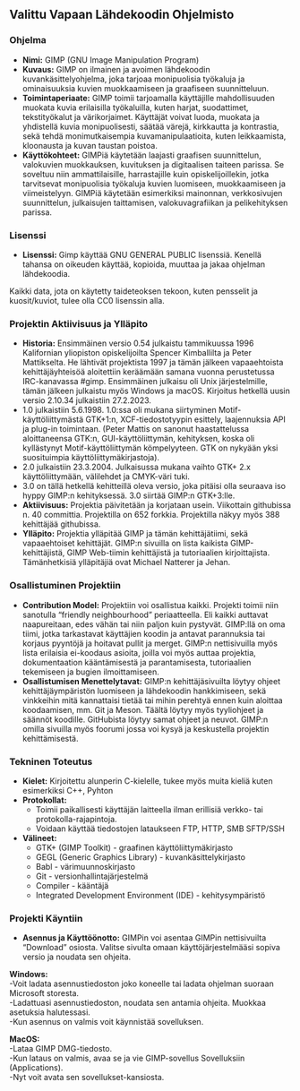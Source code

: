 ## Valittu Vapaan Lähdekoodin Ohjelmisto

### Ohjelma
- **Nimi:** GIMP (GNU Image Manipulation Program)
- **Kuvaus:** GIMP on ilmainen ja avoimen lähdekoodin kuvankäsittelyohjelma, joka tarjoaa monipuolisia työkaluja ja ominaisuuksia kuvien muokkaamiseen ja graafiseen suunnitteluun.
- **Toimintaperiaate:** GIMP toimii tarjoamalla käyttäjille mahdollisuuden muokata kuvia erilaisilla työkaluilla, kuten harjat, suodattimet, tekstityökalut ja värikorjaimet. Käyttäjät voivat luoda, muokata ja yhdistellä kuvia monipuolisesti, säätää värejä, kirkkautta ja kontrastia, sekä tehdä monimutkaisempia kuvamanipulaatioita, kuten leikkaamista, kloonausta ja kuvan taustan poistoa.
- **Käyttökohteet:** GIMPiä käytetään laajasti graafisen suunnittelun, valokuvien muokkauksen, kuvituksen ja digitaalisen taiteen parissa. Se soveltuu niin ammattilaisille, harrastajille kuin opiskelijoillekin, jotka tarvitsevat monipuolisia työkaluja kuvien luomiseen, muokkaamiseen ja viimeistelyyn. GIMPiä käytetään esimerkiksi mainonnan, verkkosivujen suunnittelun, julkaisujen taittamisen, valokuvagrafiikan ja pelikehityksen parissa.

### Lisenssi
- **Lisenssi:** Gimp käyttää GNU GENERAL PUBLIC lisenssiä. Kenellä tahansa on oikeuden käyttää, kopioida, muuttaa ja jakaa ohjelman lähdekoodia.  

Kaikki data, jota on käytetty taideteoksen tekoon, kuten pensselit ja kuosit/kuviot, tulee olla CC0 lisenssin alla. 

### Projektin Aktiivisuus ja Ylläpito
- **Historia:** Ensimmäinen versio 0.54 julkaistu tammikuussa 1996 Kalifornian yliopiston opiskelijoilta Spencer Kimballilta ja Peter Mattikselta. He lähtivät projektista 1997 ja tämän jälkeen vapaaehtoista kehittäjäyhteisöä aloitettiin keräämään samana vuonna perustetussa IRC-kanavassa #gimp. Ensimmäinen julkaisu oli Unix järjestelmille, tämän jälkeen julkaistu myös Windows ja macOS. Kirjoitus hetkellä uusin versio 2.10.34 julkaistiin 27.2.2023.​
- 1.0 julkaistiin 5.6.1998. 1.0:ssa oli mukana siirtyminen Motif-käyttöliittymästä GTK+1:n, XCF-tiedostotyypin esittely, laajennuksia API ja plug-in toimintaan. (Peter Mattis on sanonut haastattelussa aloittaneensa GTK:n, GUI-käyttöliittymän, kehityksen, koska oli kyllästynyt Motif-käyttöliittymän kömpelyyteen. GTK on nykyään yksi suosituimpia käyttöliittymäkirjastoja).​
- 2.0 julkaistiin 23.3.2004. Julkaisussa mukana vaihto GTK+ 2.x käyttöliittymään, välilehdet ja CMYK-väri tuki.​
- 3.0 on tällä hetkellä kehitteillä oleva versio, joka pitäisi olla seuraava iso hyppy GIMP:n kehityksessä. 3.0 siirtää GIMP:n GTK+3:lle.​
- **Aktiivisuus:** Projektia päivitetään ja korjataan usein. Viikottain githubissa n. 40 committia. Projektilla on 652 forkkia. Projektilla näkyy myös 388 kehittäjää githubissa.​
- **Ylläpito:** Projektia ylläpitää GIMP ja tämän kehittäjätiimi, sekä vapaaehtoiset kehittäjät. GIMP:n sivuilla on lista kaikista GIMP-kehittäjistä, GIMP Web-tiimin kehittäjistä ja tutoriaalien kirjoittajista. Tämänhetkisiä ylläpitäjiä ovat Michael Natterer ja Jehan.​

### Osallistuminen Projektiin
- **Contribution Model:** Projektiin voi osallistua kaikki. Projekti toimii niin sanotulla “friendly neighbourhood” periaatteella. Eli kaikki auttavat naapureitaan, edes vähän tai niin paljon kuin pystyvät. GIMP:llä on oma tiimi, jotka tarkastavat käyttäjien koodin ja antavat parannuksia tai korjaus pyyntöjä ja hoitavat pullit ja merget. GIMP:n nettisivuilla myös lista erilaisia ei-koodaus asioita, joilla voi myös auttaa projektia, dokumentaation kääntämisestä ja parantamisesta, tutoriaalien tekemiseen ja bugien ilmoittamiseen.​
- **Osallistumisen Menettelytavat:** GIMP:n kehittäjäsivuilta löytyy ohjeet kehittäjäympäristön luomiseen ja lähdekoodin hankkimiseen, sekä vinkkeihin mitä kannattaisi tietää tai mihin perehtyä ennen kuin aloittaa koodaamisen, mm. Git ja Meson. Täältä löytyy myös tyyliohjeet ja säännöt koodille. GitHubista löytyy samat ohjeet ja neuvot. GIMP:n omilla sivuilla myös foorumi jossa voi kysyä ja keskustella projektin kehittämisestä.​

### Tekninen Toteutus
- **Kielet:** Kirjoitettu alunperin C-kielelle, tukee myös muita kieliä kuten esimerkiksi C++, Pyhton
- **Protokollat:**
  - Toimii paikallisesti käyttäjän laitteella ilman erillisiä verkko- tai protokolla-rajapintoja.
  - Voidaan käyttää tiedostojen lataukseen FTP, HTTP, SMB SFTP/SSH
- **Välineet:**
  - GTK+ (GIMP Toolkit) - graafinen käyttöliittymäkirjasto
  -  GEGL (Generic Graphics Library) - kuvankäsittelykirjasto
  -  Babl - värimuunnoskirjasto
  -  Git - versionhallintajärjestelmä
  -  Compiler - kääntäjä
  -  Integrated Development Environment (IDE) - kehitysympäristö

### Projekti Käyntiin
- **Asennus ja Käyttöönotto:** GIMPin voi asentaa GIMPin nettisivuilta “Download” osiosta. Valitse sivulta omaan käyttöjärjestelmääsi sopiva versio ja noudata sen ohjeita.

 **Windows:** <br>
-Voit ladata asennustiedoston joko koneelle tai ladata ohjelman suoraan Microsoft storesta.  
-Ladattuasi asennustiedoston, noudata sen antamia ohjeita. Muokkaa asetuksia halutessasi.  
-Kun asennus on valmis voit käynnistää sovelluksen. 

 **MacOS:** <br>
-Lataa GIMP DMG-tiedosto.  
-Kun lataus on valmis, avaa se ja vie GIMP-sovellus Sovelluksiin (Applications). <br>
-Nyt voit avata sen sovellukset-kansiosta. 



